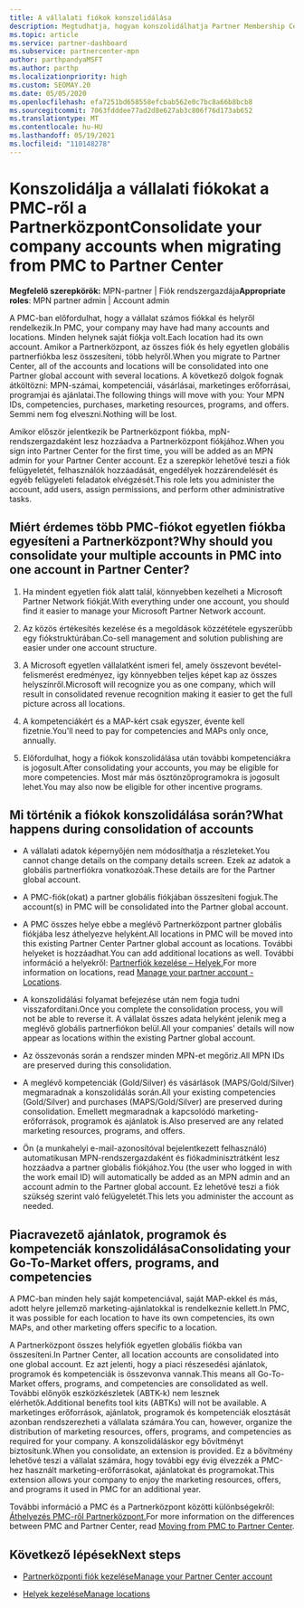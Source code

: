 ```yaml
---
title: A vállalati fiókok konszolidálása
description: Megtudhatja, hogyan konszolidálhatja Partner Membership Center (PMC-) fiókokat egy fiókba a Partnerközpont. A PMC-ről a Partnerközpont.
ms.topic: article
ms.service: partner-dashboard
ms.subservice: partnercenter-mpn
author: parthpandyaMSFT
ms.author: parthp
ms.localizationpriority: high
ms.custom: SEOMAY.20
ms.date: 05/05/2020
ms.openlocfilehash: efa7251bd658558efcbab562e0c7bc8a66b8bcb8
ms.sourcegitcommit: 7063fdddee77ad2d8e627ab3c806f76d173ab652
ms.translationtype: MT
ms.contentlocale: hu-HU
ms.lasthandoff: 05/19/2021
ms.locfileid: "110148278"
---
```

# <a name="consolidate-your-company-accounts-when-migrating-from-pmc-to-partner-center"></a><span data-ttu-id="afa20-104">Konszolidálja a vállalati fiókokat a PMC-ről a Partnerközpont</span><span class="sxs-lookup"><span data-stu-id="afa20-104">Consolidate your company accounts when migrating from PMC to Partner Center</span></span>

<span data-ttu-id="afa20-105">**Megfelelő szerepkörök:** MPN-partner | Fiók rendszergazdája</span><span class="sxs-lookup"><span data-stu-id="afa20-105">**Appropriate roles**: MPN partner admin | Account admin</span></span>

<span data-ttu-id="afa20-106">A PMC-ban előfordulhat, hogy a vállalat számos fiókkal és helyről rendelkezik.</span><span class="sxs-lookup"><span data-stu-id="afa20-106">In PMC, your company may have had many accounts and locations.</span></span> <span data-ttu-id="afa20-107">Minden helynek saját fiókja volt.</span><span class="sxs-lookup"><span data-stu-id="afa20-107">Each location had its own account.</span></span> <span data-ttu-id="afa20-108">Amikor a Partnerközpont, az összes fiók és hely egyetlen globális partnerfiókba lesz összesíteni, több helyről.</span><span class="sxs-lookup"><span data-stu-id="afa20-108">When you migrate to Partner Center, all of the accounts and locations will be consolidated into one Partner global account with several locations.</span></span> <span data-ttu-id="afa20-109">A következő dolgok fognak átköltözni: MPN-számai, kompetenciái, vásárlásai, marketinges erőforrásai, programjai és ajánlatai.</span><span class="sxs-lookup"><span data-stu-id="afa20-109">The following things will move with you: Your MPN IDs, competencies, purchases, marketing resources, programs, and offers.</span></span> <span data-ttu-id="afa20-110">Semmi nem fog elveszni.</span><span class="sxs-lookup"><span data-stu-id="afa20-110">Nothing will be lost.</span></span>

<span data-ttu-id="afa20-111">Amikor először jelentkezik be Partnerközpont fiókba, mpN-rendszergazdaként lesz hozzáadva a Partnerközpont fiókjához.</span><span class="sxs-lookup"><span data-stu-id="afa20-111">When you sign into Partner Center for the first time, you will be added as an MPN admin for your Partner Center account.</span></span> <span data-ttu-id="afa20-112">Ez a szerepkör lehetővé teszi a fiók felügyeletét, felhasználók hozzáadását, engedélyek hozzárendelését és egyéb felügyeleti feladatok elvégzését.</span><span class="sxs-lookup"><span data-stu-id="afa20-112">This role lets you administer the account, add users, assign permissions, and perform other administrative tasks.</span></span>

## <a name="why-should-you-consolidate-your-multiple-accounts-in-pmc-into-one-account-in-partner-center"></a><span data-ttu-id="afa20-113">Miért érdemes több PMC-fiókot egyetlen fiókba egyesíteni a Partnerközpont?</span><span class="sxs-lookup"><span data-stu-id="afa20-113">Why should you consolidate your multiple accounts in PMC into one account in Partner Center?</span></span>

1. <span data-ttu-id="afa20-114">Ha mindent egyetlen fiók alatt talál, könnyebben kezelheti a Microsoft Partner Network fiókját.</span><span class="sxs-lookup"><span data-stu-id="afa20-114">With everything under one account, you should find it easier to manage your Microsoft Partner Network account.</span></span>

2. <span data-ttu-id="afa20-115">Az közös értékesítés kezelése és a megoldások közzététele egyszerűbb egy fiókstruktúrában.</span><span class="sxs-lookup"><span data-stu-id="afa20-115">Co-sell management and solution publishing are easier under one account structure.</span></span>

3. <span data-ttu-id="afa20-116">A Microsoft egyetlen vállalatként ismeri fel, amely összevont bevétel-felismerést eredményez, így könnyebben teljes képet kap az összes helyszínről.</span><span class="sxs-lookup"><span data-stu-id="afa20-116">Microsoft will recognize you as one company, which will result in consolidated revenue recognition making it easier to get the full picture across all locations.</span></span>  

4. <span data-ttu-id="afa20-117">A kompetenciákért és a MAP-kért csak egyszer, évente kell fizetnie.</span><span class="sxs-lookup"><span data-stu-id="afa20-117">You'll need to pay for competencies and MAPs only once, annually.</span></span>

5. <span data-ttu-id="afa20-118">Előfordulhat, hogy a fiókok konszolidálása után további kompetenciákra is jogosult.</span><span class="sxs-lookup"><span data-stu-id="afa20-118">After consolidating your accounts, you may be eligible for more competencies.</span></span> <span data-ttu-id="afa20-119">Most már más ösztönzőprogramokra is jogosult lehet.</span><span class="sxs-lookup"><span data-stu-id="afa20-119">You may also now be eligible for other incentive programs.</span></span>

## <a name="what-happens-during-consolidation-of-accounts"></a><span data-ttu-id="afa20-120">Mi történik a fiókok konszolidálása során?</span><span class="sxs-lookup"><span data-stu-id="afa20-120">What happens during consolidation of accounts</span></span>

- <span data-ttu-id="afa20-121">A vállalati adatok képernyőjén nem módosíthatja a részleteket.</span><span class="sxs-lookup"><span data-stu-id="afa20-121">You cannot change details on the company details screen.</span></span> <span data-ttu-id="afa20-122">Ezek az adatok a globális partnerfiókra vonatkozóak.</span><span class="sxs-lookup"><span data-stu-id="afa20-122">These details are for the Partner global account.</span></span>

- <span data-ttu-id="afa20-123">A PMC-fiók(okat) a partner globális fiókjában összesíteni fogjuk.</span><span class="sxs-lookup"><span data-stu-id="afa20-123">The account(s) in PMC will be consolidated into the Partner global account.</span></span>

- <span data-ttu-id="afa20-124">A PMC összes helye ebbe a meglévő Partnerközpont partner globális fiókjába lesz áthelyezve helyként.</span><span class="sxs-lookup"><span data-stu-id="afa20-124">All locations in PMC will be moved into this existing Partner Center Partner global account as locations.</span></span> <span data-ttu-id="afa20-125">További helyeket is hozzáadhat.</span><span class="sxs-lookup"><span data-stu-id="afa20-125">You can add additional locations as well.</span></span> <span data-ttu-id="afa20-126">További információ a helyekről: [Partnerfiók kezelése – Helyek.](manage-locations.md)</span><span class="sxs-lookup"><span data-stu-id="afa20-126">For more information on locations, read  [Manage your partner account - Locations](manage-locations.md).</span></span>

- <span data-ttu-id="afa20-127">A konszolidálási folyamat befejezése után nem fogja tudni visszafordítani.</span><span class="sxs-lookup"><span data-stu-id="afa20-127">Once you complete the consolidation process, you will not be able to reverse it.</span></span> <span data-ttu-id="afa20-128">A vállalat összes adata helyként jelenik meg a meglévő globális partnerfiókon belül.</span><span class="sxs-lookup"><span data-stu-id="afa20-128">All your companies' details will now appear as locations within the existing Partner global account.</span></span> 

- <span data-ttu-id="afa20-129">Az összevonás során a rendszer minden MPN-et megőriz.</span><span class="sxs-lookup"><span data-stu-id="afa20-129">All MPN IDs are preserved during this consolidation.</span></span>

- <span data-ttu-id="afa20-130">A meglévő kompetenciák (Gold/Silver) és vásárlások (MAPS/Gold/Silver) megmaradnak a konszolidálás során.</span><span class="sxs-lookup"><span data-stu-id="afa20-130">All your existing competencies (Gold/Silver) and purchases (MAPS/Gold/Silver) are preserved during consolidation.</span></span> <span data-ttu-id="afa20-131">Emellett megmaradnak a kapcsolódó marketing-erőforrások, programok és ajánlatok is.</span><span class="sxs-lookup"><span data-stu-id="afa20-131">Also preserved are any related marketing resources, programs, and offers.</span></span>

- <span data-ttu-id="afa20-132">Ön (a munkahelyi e-mail-azonosítóval bejelentkezett felhasználó) automatikusan MPN-rendszergazdaként és fiókadminisztrátként lesz hozzáadva a partner globális fiókjához.</span><span class="sxs-lookup"><span data-stu-id="afa20-132">You (the user who logged in with the work email ID) will automatically be added as an MPN admin and an account admin to the Partner global account.</span></span> <span data-ttu-id="afa20-133">Ez lehetővé teszi a fiók szükség szerint való felügyeletét.</span><span class="sxs-lookup"><span data-stu-id="afa20-133">This lets you administer the account as needed.</span></span>

## <a name="consolidating-your-go-to-market-offers-programs-and-competencies"></a><span data-ttu-id="afa20-134">Piacravezető ajánlatok, programok és kompetenciák konszolidálása</span><span class="sxs-lookup"><span data-stu-id="afa20-134">Consolidating your Go-To-Market offers, programs, and competencies</span></span>

<span data-ttu-id="afa20-135">A PMC-ban minden hely saját kompetenciával, saját MAP-ekkel és más, adott helyre jellemző marketing-ajánlatokkal is rendelkeznie kellett.</span><span class="sxs-lookup"><span data-stu-id="afa20-135">In PMC, it was possible for each location to have its own competencies, its own MAPs, and other marketing offers specific to a location.</span></span>

<span data-ttu-id="afa20-136">A Partnerközpont összes helyfiók egyetlen globális fiókba van összesíteni.</span><span class="sxs-lookup"><span data-stu-id="afa20-136">In Partner Center, all location accounts are consolidated into one global account.</span></span> <span data-ttu-id="afa20-137">Ez azt jelenti, hogy a piaci részesedési ajánlatok, programok és kompetenciák is összevonva vannak.</span><span class="sxs-lookup"><span data-stu-id="afa20-137">This means all Go-To-Market offers, programs, and competencies are consolidated as well.</span></span> <span data-ttu-id="afa20-138">További előnyök eszközkészletek (ABTK-k) nem lesznek elérhetők.</span><span class="sxs-lookup"><span data-stu-id="afa20-138">Additional benefits tool kits (ABTKs) will not be available.</span></span> <span data-ttu-id="afa20-139">A marketinges erőforrások, ajánlatok, programok és kompetenciák elosztását azonban rendszerezheti a vállalata számára.</span><span class="sxs-lookup"><span data-stu-id="afa20-139">You can, however, organize the distribution of marketing resources, offers, programs, and competencies as required for your company.</span></span> <span data-ttu-id="afa20-140">A konszolidáláskor egy bővítményt biztosítunk.</span><span class="sxs-lookup"><span data-stu-id="afa20-140">When you consolidate, an extension is provided.</span></span> <span data-ttu-id="afa20-141">Ez a bővítmény lehetővé teszi a vállalat számára, hogy további egy évig élvezzék a PMC-hez használt marketing-erőforrásokat, ajánlatokat és programokat.</span><span class="sxs-lookup"><span data-stu-id="afa20-141">This extension allows your company to enjoy the marketing resources, offers, and programs it used in PMC for an additional year.</span></span>

<span data-ttu-id="afa20-142">További információ a PMC és a Partnerközpont közötti különbségekről: [Áthelyezés PMC-ről Partnerközpont.](guide-to-migration.md)</span><span class="sxs-lookup"><span data-stu-id="afa20-142">For more information on the differences between PMC and Partner Center, read [Moving from PMC to Partner Center](guide-to-migration.md).</span></span>

## <a name="next-steps"></a><span data-ttu-id="afa20-143">Következő lépések</span><span class="sxs-lookup"><span data-stu-id="afa20-143">Next steps</span></span>

- [<span data-ttu-id="afa20-144">Partnerközponti fiók kezelése</span><span class="sxs-lookup"><span data-stu-id="afa20-144">Manage your Partner Center account</span></span>](partner-center-account-setup.md)

- [<span data-ttu-id="afa20-145">Helyek kezelése</span><span class="sxs-lookup"><span data-stu-id="afa20-145">Manage locations</span></span>](manage-locations.md)

